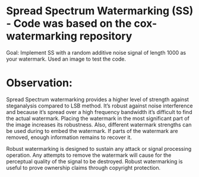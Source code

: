 # Spread Spectrum Watermarking (SS) - Code was based on the cox-watermarking repository

Goal: Implement SS with a random additive noise signal of length 1000 as your watermark. Used an image to test the code.

# Observation:
Spread Spectrum watermarking provides a higher level of strength against steganalysis compared to LSB method.
It’s robust against noise interference and because it’s spread over a high frequency
bandwidth it’s difficult to find the actual watermark. Placing the watermark in the most
significant part of the image increases its robustness. Also, different watermark strengths can be
used during to embed the watermark. If parts of the watermark are removed, enough information
remains to recover it.

Robust watermarking is designed to sustain any attack or signal processing
operation. Any attempts to remove the watermark will cause for the perceptual quality of the signal
to be destroyed. Robust watermarking is useful to prove ownership claims through copyright
protection.
